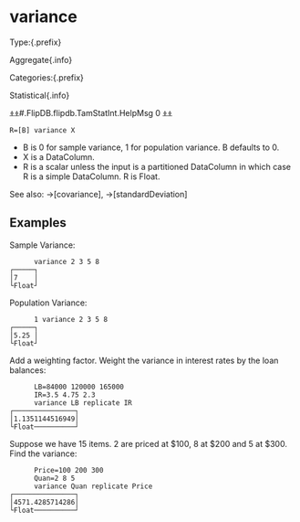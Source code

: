 # variance

Type:{.prefix}

Aggregate{.info}

Categories:{.prefix}

Statistical{.info}

⍎⍎#.FlipDB.flipdb.TamStatInt.HelpMsg 0 ⍎⍎

~~~
R=[B] variance X
~~~
* B is 0 for sample variance, 1 for population variance. B defaults to 0.
* X is a DataColumn.
* R is a scalar unless the input is a partitioned DataColumn in which case R is a simple DataColumn. R is Float.

See also: →[covariance], →[standardDeviation]

## Examples

Sample Variance:

~~~
      variance 2 3 5 8
┌─────┐
│7    │
└Float┘
~~~

Population Variance:

~~~
      1 variance 2 3 5 8
┌─────┐
│5.25 │
└Float┘
~~~

Add a weighting factor.  Weight the variance in interest rates by the loan balances:

~~~
      LB=84000 120000 165000
      IR=3.5 4.75 2.3
      variance LB replicate IR
┌───────────────┐
│1.1351144516949│
└Float──────────┘
~~~

Suppose we have 15 items.  2 are priced at $100, 8 at $200 and 5 at $300.  Find the variance:

~~~
      Price=100 200 300
      Quan=2 8 5
      variance Quan replicate Price
┌───────────────┐
│4571.4285714286│
└Float──────────┘
~~~

